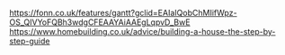 https://fonn.co.uk/features/gantt?gclid=EAIaIQobChMIifWpz-OS_QIVYoFQBh3wdgCFEAAYAiAAEgLqpvD_BwE
https://www.homebuilding.co.uk/advice/building-a-house-the-step-by-step-guide